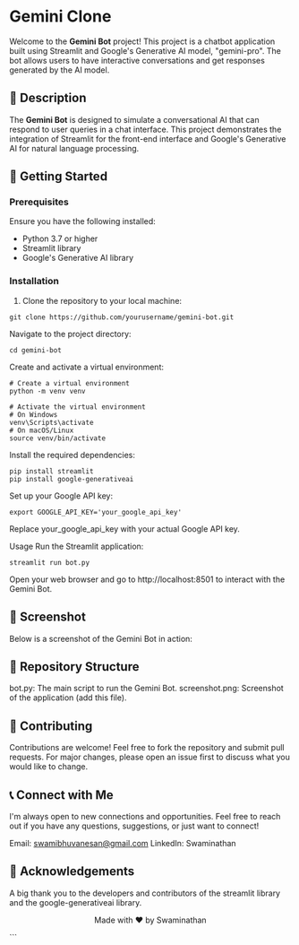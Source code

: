 # Gemini Clone

Welcome to the **Gemini Bot** project! This project is a chatbot application built using Streamlit and Google's Generative AI model, "gemini-pro". The bot allows users to have interactive conversations and get responses generated by the AI model.

## 📝 Description

The **Gemini Bot** is designed to simulate a conversational AI that can respond to user queries in a chat interface. This project demonstrates the integration of Streamlit for the front-end interface and Google's Generative AI for natural language processing.

## 🚀 Getting Started

### Prerequisites

Ensure you have the following installed:
- Python 3.7 or higher
- Streamlit library
- Google's Generative AI library

### Installation

1. Clone the repository to your local machine:

```
git clone https://github.com/yourusername/gemini-bot.git
```
Navigate to the project directory:
```
cd gemini-bot
```
Create and activate a virtual environment:
```
# Create a virtual environment
python -m venv venv

# Activate the virtual environment
# On Windows
venv\Scripts\activate
# On macOS/Linux
source venv/bin/activate
```
Install the required dependencies:
```
pip install streamlit
pip install google-generativeai
```
Set up your Google API key:
```
export GOOGLE_API_KEY='your_google_api_key'
```
Replace your_google_api_key with your actual Google API key.

Usage
Run the Streamlit application:
```
streamlit run bot.py
```
Open your web browser and go to http://localhost:8501 to interact with the Gemini Bot.

## 📸 Screenshot
Below is a screenshot of the Gemini Bot in action:


## 📁 Repository Structure
bot.py: The main script to run the Gemini Bot.
screenshot.png: Screenshot of the application (add this file).
## 🤝 Contributing
Contributions are welcome! Feel free to fork the repository and submit pull requests. For major changes, please open an issue first to discuss what you would like to change.

## 📞 Connect with Me
I'm always open to new connections and opportunities. Feel free to reach out if you have any questions, suggestions, or just want to connect!

Email: swamibhuvanesan@gmail.com
LinkedIn: Swaminathan

## 🌟 Acknowledgements
A big thank you to the developers and contributors of the streamlit library and the google-generativeai library.

<p align="center">
  Made with ❤️ by Swaminathan
</p>
```
